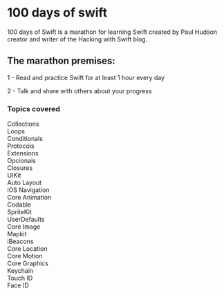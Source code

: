 # 100 days of swift 

<p> 100 days of Swift is a marathon for learning Swift created by Paul Hudson creator and writer of the Hacking with Swift blog. 

 ## **The marathon premises:**

1 - Read and practice Swift for at least 1 hour every day

2 - Talk and share with others about your progress

### **Topics covered**

Collections <br>
Loops <br>
Conditionals <br>
Protocols <br>
Extensions <br>
Opcionais <br>
Closures <br>
UIKit <br>
Auto Layout <br>
iOS Navigation <br>
Core Animation <br>
Codable <br>
SpriteKit <br>
UserDefaults <br>
Core Image <br>
Mapkit <br>
iBeacons <br>
Core Location <br>
Core Motion <br>
Core Graphics <br>
Keychain <br>
Touch ID <br>
Face ID <br>





